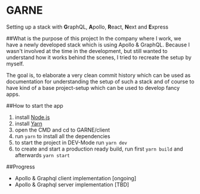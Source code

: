 # GARNE
Setting up a stack with **G**raphQL, **A**pollo, **R**eact, **N**ext and **E**xpress

##What is the purpose of this project
In the company where I work, we have a newly developed stack which is using Apollo & GraphQL. Because I wasn't involved at the time in the development, but still wanted to understand how it works behind the scenes, I tried to recreate the setup by myself. 

The goal is, to elaborate a very clean commit history which can be used as documentation for understanding the setup of such a stack and of course to have kind of a base project-setup which can be used to develop fancy apps.

##How to start the app
1. install [Node.js](https://nodejs.org/en/)
2. install [Yarn](https://yarnpkg.com/lang/en/)
3. open the CMD and cd to GARNE/client
4. run `yarn` to install all the dependencies
5. to start the project in DEV-Mode run `yarn dev`
6. to create and start a production ready build, run first `yarn build` and afterwards `yarn start`

##Progress
* Apollo & Graphql client implementation [ongoing]
* Apollo & Graphql server implementation [TBD]